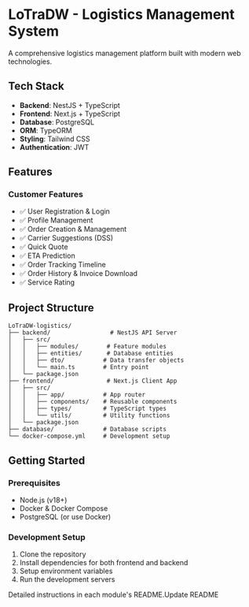 # LoTraDW - Logistics Management System

A comprehensive logistics management platform built with modern web technologies.

## Tech Stack

- **Backend**: NestJS + TypeScript
- **Frontend**: Next.js + TypeScript
- **Database**: PostgreSQL
- **ORM**: TypeORM
- **Styling**: Tailwind CSS
- **Authentication**: JWT

## Features

### Customer Features
- ✅ User Registration & Login
- ✅ Profile Management
- ✅ Order Creation & Management
- ✅ Carrier Suggestions (DSS)
- ✅ Quick Quote
- ✅ ETA Prediction
- ✅ Order Tracking Timeline
- ✅ Order History & Invoice Download
- ✅ Service Rating

## Project Structure

```
LoTraDW-logistics/
├── backend/                 # NestJS API Server
│   ├── src/
│   │   ├── modules/        # Feature modules
│   │   ├── entities/       # Database entities
│   │   ├── dto/           # Data transfer objects
│   │   └── main.ts        # Entry point
│   └── package.json
├── frontend/               # Next.js Client App
│   ├── src/
│   │   ├── app/           # App router
│   │   ├── components/    # Reusable components
│   │   ├── types/         # TypeScript types
│   │   └── utils/         # Utility functions
│   └── package.json
├── database/              # Database scripts
└── docker-compose.yml     # Development setup
```

## Getting Started

### Prerequisites
- Node.js (v18+)
- Docker & Docker Compose
- PostgreSQL (or use Docker)

### Development Setup

1. Clone the repository
2. Install dependencies for both frontend and backend
3. Setup environment variables
4. Run the development servers

Detailed instructions in each module's README.U p d a t e   R E A D M E  
 